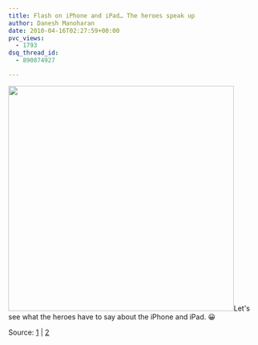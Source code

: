 ```yaml
---
title: Flash on iPhone and iPad… The heroes speak up
author: Danesh Manoharan
date: 2010-04-16T02:27:59+00:00
pvc_views:
  - 1793
dsq_thread_id:
  - 890874927

---
```

<img class="alignnone size-full wp-image-2047" title="the-flash-iphone-ipad-spoof" src="/wp-content/uploads/2010/04/the-flash-iphone-ipad-spoof.jpg" alt="" width="450" srcset="/wp-content/uploads/2010/04/the-flash-iphone-ipad-spoof.jpg 600w, /wp-content/uploads/2010/04/the-flash-iphone-ipad-spoof-450x352.jpg 450w" sizes="(max-width: 600px) 100vw, 600px" />Let's see what the heroes have to say about the iPhone and iPad. 😀

Source: [1][1] | [2][2]

 [1]: http://www.geekologie.com/2010/04/a_visual_representation_of_app.php
 [2]: http://www.walyou.com/blog/2010/04/15/no-flash-support-iphone-ipad/